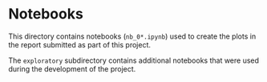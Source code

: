 # Notebooks

This directory contains notebooks (`nb_0*.ipynb`) used to create the plots in the report submitted as part of this project.

The `exploratory` subdirectory contains additional notebooks that were used during the development of the project.